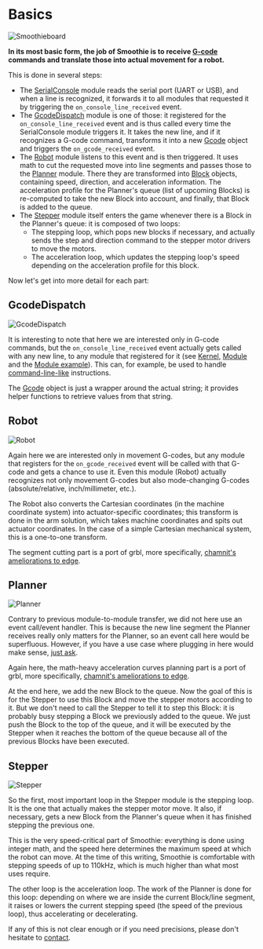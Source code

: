 
# Basics

![Smoothieboard](images/howitworks/6249349954_bff0ecc9f2_z.jpg)

**In its most basic form, the job of Smoothie is to receive [G-code](http://en.wikipedia.org/wiki/G-code) commands and translate those into actual movement for a robot.**

This is done in several steps:

- The [SerialConsole](https://github.com/arthurwolf/Smoothie/blob/master/src/modules/communication/SerialConsole.cpp) module reads the serial port (UART or USB), and when a line is recognized, it forwards it to all modules that requested it by triggering the `on_console_line_received` event.
- The [GcodeDispatch](https://github.com/arthurwolf/Smoothie/blob/master/src/modules/communication/GcodeDispatch.cpp) module is one of those: it registered for the `on_console_line_received` event and is thus called every time the SerialConsole module triggers it. It takes the new line, and if it recognizes a G-code command, transforms it into a new [Gcode](https://github.com/arthurwolf/Smoothie/blob/master/src/modules/communication/utils/Gcode.cpp) object and triggers the `on_gcode_received` event.
- The [Robot](https://github.com/arthurwolf/Smoothie/blob/master/src/modules/robot/Robot.cpp) module listens to this event and is then triggered. It uses math to cut the requested move into line segments and passes those to the [Planner](https://github.com/arthurwolf/Smoothie/blob/master/src/modules/robot/Planner.cpp) module. There they are transformed into [Block](https://github.com/arthurwolf/Smoothie/blob/master/src/modules/robot/Block.cpp) objects, containing speed, direction, and acceleration information. The acceleration profile for the Planner's queue (list of upcoming Blocks) is re-computed to take the new Block into account, and finally, that Block is added to the queue.
- The [Stepper](https://github.com/arthurwolf/Smoothie/blob/master/src/modules/robot/Stepper.cpp) module itself enters the game whenever there is a Block in the Planner's queue: it is composed of two loops:
  - The stepping loop, which pops new blocks if necessary, and actually sends the step and direction command to the stepper motor drivers to move the motors.
  - The acceleration loop, which updates the stepping loop's speed depending on the acceleration profile for this block.

Now let's get into more detail for each part:

## GcodeDispatch

![GcodeDispatch](images/howitworks/6248821477_15aac886cd_z.jpg)

It is interesting to note that here we are interested only in G-code commands, but the `on_console_line_received` event actually gets called with any new line, to any module that registered for it (see [Kernel](https://github.com/arthurwolf/Smoothie/blob/master/src/libs/Kernel.cpp), [Module](https://github.com/arthurwolf/Smoothie/blob/master/src/libs/Module.cpp) and the [Module example](http://smoothieware.org/moduleexample)). This can, for example, be used to handle [command-line-like](http://smoothieware.org/console-commands) instructions.

The [Gcode](https://github.com/arthurwolf/Smoothie/blob/master/src/modules/communication/utils/Gcode.cpp) object is just a wrapper around the actual string; it provides helper functions to retrieve values from that string.

## Robot

![Robot](images/howitworks/6249350092_9ddb8439d8_z.jpg)

Again here we are interested only in movement G-codes, but any module that registers for the `on_gcode_received` event will be called with that G-code and gets a chance to use it. Even this module (Robot) actually recognizes not only movement G-codes but also mode-changing G-codes (absolute/relative, inch/millimeter, etc.).

The Robot also converts the Cartesian coordinates (in the machine coordinate system) into actuator-specific coordinates; this transform is done in the arm solution, which takes machine coordinates and spits out actuator coordinates. In the case of a simple Cartesian mechanical system, this is a one-to-one transform.

The segment cutting part is a port of grbl, more specifically, [chamnit's ameliorations to edge](https://github.com/chamnit/grbl).

## Planner

![Planner](images/howitworks/6249350188_90566e9a2e_z.jpg)

Contrary to previous module-to-module transfer, we did not here use an event call/event handler. This is because the new line segment the Planner receives really only matters for the Planner, so an event call here would be superfluous. However, if you have a use case where plugging in here would make sense, [just ask](mailto:wolf.arthur@gmail.com).

Again here, the math-heavy acceleration curves planning part is a port of grbl, more specifically, [chamnit's ameliorations to edge](https://github.com/chamnit/grbl).

At the end here, we add the new Block to the queue. Now the goal of this is for the Stepper to use this Block and move the stepper motors according to it. But we don't need to call the Stepper to tell it to step this Block: it is probably busy stepping a Block we previously added to the queue. We just push the Block to the top of the queue, and it will be executed by the Stepper when it reaches the bottom of the queue because all of the previous Blocks have been executed.

## Stepper

![Stepper](images/howitworks/6249350300_b53acde8ed_b.jpg)

So the first, most important loop in the Stepper module is the stepping loop. It is the one that actually makes the stepper motor move. It also, if necessary, gets a new Block from the Planner's queue when it has finished stepping the previous one.

This is the very speed-critical part of Smoothie: everything is done using integer math, and the speed here determines the maximum speed at which the robot can move. At the time of this writing, Smoothie is comfortable with stepping speeds of up to 110kHz, which is much higher than what most uses require.

The other loop is the acceleration loop. The work of the Planner is done for this loop: depending on where we are inside the current Block/line segment, it raises or lowers the current stepping speed (the speed of the previous loop), thus accelerating or decelerating.

If any of this is not clear enough or if you need precisions, please don't hesitate to [contact](mailto:wolf.arthur@gmail.com).
